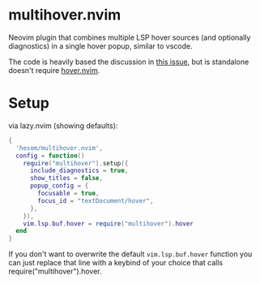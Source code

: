 # multihover.nvim

Neovim plugin that combines multiple LSP hover sources (and optionally diagnostics) in a single hover popup, similar to vscode.

The code is heavily based the discussion in [this issue](https://github.com/lewis6991/hover.nvim/issues/34), but is standalone doesn't require [hover.nvim](https://github.com/lewis6991/hover.nvim).

# Setup
via lazy.nvim (showing defaults):
```lua
{
  'hesom/multihover.nvim',
  config = function()
    require("multihover").setup({
      include_diagnostics = true,
      show_titles = false,
      popup_config = {
        focusable = true,
        focus_id = "textDocument/hover",
      },
    }),
    vim.lsp.buf.hover = require("multihover").hover
  end
}
```
If you don't want to overwrite the default `vim.lsp.buf.hover` function you can just replace that line with a keybind of your choice that calls require("multihover").hover.
